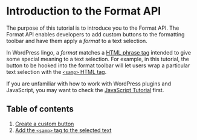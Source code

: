# Introduction to the Format API

The purpose of this tutorial is to introduce you to the Format API. The Format API enables developers to add custom buttons to the formatting toolbar and have them apply a _format_ to a text selection.

In WordPress lingo, a _format_ matches a [HTML phrase tag](https://www.w3.org/TR/html5/dom.html#phrasing-content) intended to give some special meaning to a text selection. For example, in this tutorial, the button to be hooked into the format toolbar will let users wrap a particular text selection with the [`<samp>` HTML tag](https://developer.mozilla.org/en-US/docs/Web/HTML/Element/samp).

If you are unfamiliar with how to work with WordPress plugins and JavaScript, you may want to check the [JavaScript Tutorial](/docs/designers-developers/developers/tutorials/javascript/readme.md) first.

## Table of contents

1. [Create a custom button](/docs/designers-developers/developers/tutorials/format-api/1-custom-button.md)
2. [Add the `<samp>` tag to the selected text](/docs/designers-developers/developers/tutorials/format-api/2-add-html-tag.md)
